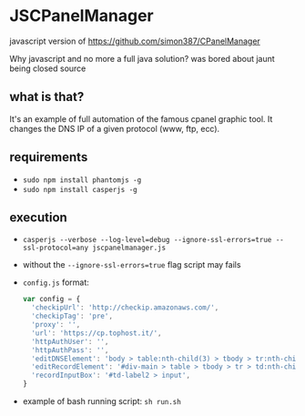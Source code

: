# JSCPanelManager

javascript version of https://github.com/simon387/CPanelManager

Why javascript and no more a full java solution? was bored about jaunt being closed source

## what is that?

It's an example of full automation of the famous cpanel graphic tool. It changes the DNS IP of a given protocol (www, ftp, ecc).

## requirements

+ ```sudo npm install phantomjs -g```
+ ```sudo npm install casperjs -g```

## execution

+ ```casperjs --verbose --log-level=debug --ignore-ssl-errors=true --ssl-protocol=any jscpanelmanager.js```
+ without the ```--ignore-ssl-errors=true``` flag script may fails
+ ```config.js``` format:

  ```js
  var config = {
    'checkipUrl': 'http://checkip.amazonaws.com/',
    'checkipTag': 'pre',
    'proxy': '',
    'url': 'https://cp.tophost.it/',
    'httpAuthUser': '',
    'httpAuthPass': '',
    'editDNSElement': 'body > table:nth-child(3) > tbody > tr:nth-child(1) > td:nth-child(4) > p:nth-child(2) > table:nth-child(2) > tbody > tr:nth-child(2) > td:nth-child(4) > a',
    'editRecordElement': '#div-main > table > tbody > tr > td:nth-child(2) > table:nth-child(3) > tbody > tr:nth-child(8) > td:nth-child(5) > a',
    'recordInputBox': '#td-label2 > input',
  }
  ```
+ example of bash running script: ```sh run.sh```
